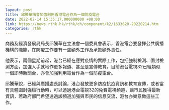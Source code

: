 ```yaml
---
layout: post
title: 邱騰華稱會加強利用香港電台作為一個防疫電台
date: 2022-02-14 15:35:17.000000000 +08:00
link: https://news.rthk.hk/rthk/ch/component/k2/1633620-20220214.htm
categories: rthk
---
```


商務及經濟發展局局長邱騰華在立法會一個委員會表示，香港電台要發揮公共廣播機構的職能，在防疫工作要有一些額外工作及承擔額外責任。

他表示，兩個星期前起，港台已經在應對疫情的實際工作，包括強制檢測、圍封檢測方面，加強人手就地作更多報道、甚至是宣傳教育。目前港台電視32已經類似一個即時新聞台，亦會加強利用電台作為一個防疫電台。

邱騰華說，已經與廣播處長討論，港台發放更多防疫抗疫資訊和教育宣傳，或者當有具體圍封強檢行動時，可以透過港台電視32的免費電視頻道，讓市民獲得最新資訊，若政府部門希望透過該頻道加强與市民的信息交流，港台亦樂意做這些工作。
